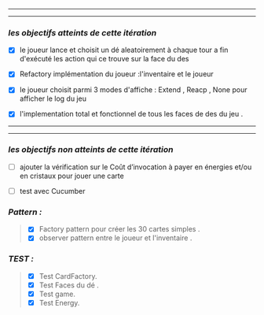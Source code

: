 
---
---
 ### *les objectifs atteints de cette itération*
 
   
  * [x] le joueur lance et choisit  un dé aleatoirement à chaque tour a fin d'exécuté les action qui ce trouve sur la face du des
  
  * [x] Refactory implémentation du joueur :l'inventaire et le  joueur 
  
  * [x]  le joueur choisit parmi 3 modes d'affiche : Extend , Reacp , None  pour afficher  le log du jeu
  
  * [x]  l'implementation total et fonctionnel de tous les faces de des du jeu .

---
---

 ### *les objectifs non atteints de cette itération*
 * [ ] ajouter la vérification sur le Coût d’invocation à payer en énergies et/ou en cristaux pour jouer une carte
 * [ ] test avec Cucumber


### *Pattern :*
>  * [x] Factory pattern pour créer les 30 cartes simples .
>  * [x] observer pattern entre le joueur et l'inventaire .




### *TEST :*
>  * [x] Test CardFactory.
>  * [x] Test Faces du dé .
>  * [x] Test game.
>  * [x] Test Energy.

